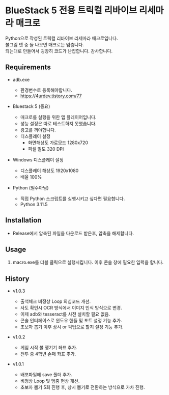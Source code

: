 # BlueStack 5 전용 트릭컬 리바이브 리세마라 매크로
Python으로 작성된 트릭컬 리바이브 리세마라 매크로입니다. <br>
볼그림 넷 중 둘 나오면 매크로는 멈춥니다. <br>
되는대로 만들어서 굉장히 코드가 난잡합니다. 감사합니다.

## Requirements
- adb.exe
    - 환경변수로 등록해야합니다.
    - https://4urdev.tistory.com/77
      
- Bluestack 5 (중요)
    - 매크로를 실행을 위한 앱 플레이어입니다.
    - 성능 설정은 따로 테스트하지 못했습니다.
    - 광고를 꺼야합니다.
    - 디스플레이 설정
        - 화면해상도 가로모드 1280x720
        - 픽셀 밀도 320 DPI

- Windows 디스플레이 설정
    - 디스플레이 해상도 1920x1080
    - 배율 100%

- Python (필수아님)
    - 직접 Python 스크립트를 실행시키고 싶다면 필요합니다.
    - Python 3.11.5

## Installation
- Release에서 압축된 파일을 다운로드 받은후, 압축을 해제합니다.

## Usage
1. macro.exe를 더블 클릭으로 실행시킵니다. 이후 콘솔 창에 필요한 입력을 합니다.


## History
- v1.0.3
    - 출석체크 비정상 Loop 의심코드 개선.
    - 사도 확인시 OCR 방식에서 이미지 인식 방식으로 변경.
    - 이제 adb와 tesseract를 사전 설치할 필요 없음.
    - 콘솔 인터페이스로 윈도우 핸들 및 포트 설정 기능 추가.
    - 초보자 뽑기 이후 상시 or 픽업으로 할지 설정 기능 추가.
      
- v1.0.2
    - 게임 시작 볼 땡기기 좌표 추가.
    - 전투 중 4학년 손패 좌표 추가.

- v1.0.1
    - 배포파일에 save 폴더 추가.
    - 비정상 Loop 및 멈춤 현상 개선.
    - 초보자 뽑기 5회 진행 후, 상시 뽑기로 전환하는 방식으로 가차 진행.

